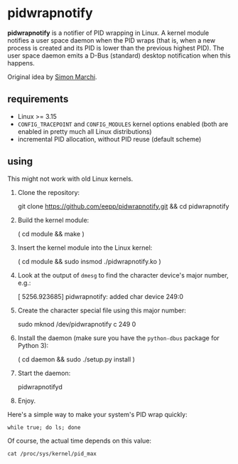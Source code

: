pidwrapnotify
=============

**pidwrapnotify** is a notifier of PID wrapping in Linux. A
kernel module notifies a user space daemon when the PID
wraps (that is, when a new process is created and its PID
is lower than the previous highest PID). The user space
daemon emits a D-Bus (standard) desktop notification when
this happens.

Original idea by [Simon Marchi](https://github.com/simark).


requirements
------------

  * Linux >= 3.15
  * `CONFIG_TRACEPOINT` and `CONFIG_MODULES` kernel options enabled
    (both are enabled in pretty much all Linux distributions)
  * incremental PID allocation, without PID reuse (default scheme)


using
-----

This might not work with old Linux kernels.

  1. Clone the repository:

        git clone https://github.com/eepp/pidwrapnotify.git && cd pidwrapnotify

  2. Build the kernel module:

        ( cd module && make )

  3. Insert the kernel module into the Linux kernel:

        ( cd module && sudo insmod ./pidwrapnotify.ko )

  4. Look at the output of `dmesg` to find the character
     device's major number, e.g.:

        [ 5256.923685] pidwrapnotify: added char device 249:0

  5. Create the character special file using this major number:

        sudo mknod /dev/pidwrapnotify c 249 0

  6. Install the daemon (make sure you have the
     `python-dbus` package for Python 3):

        ( cd daemon && sudo ./setup.py install )

  7. Start the daemon:

        pidwrapnotifyd

  8. Enjoy.

Here's a simple way to make your system's PID wrap
quickly:

    while true; do ls; done

Of course, the actual time depends on this value:

    cat /proc/sys/kernel/pid_max
